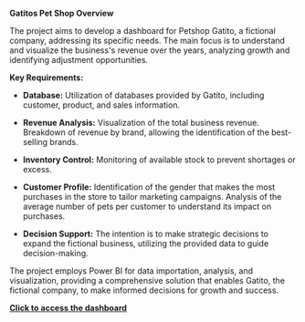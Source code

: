 **Gatitos Pet Shop Overview**

The project aims to develop a dashboard for Petshop Gatito, a fictional company, addressing its specific needs. The main focus is to understand and visualize the business's revenue over the years, analyzing growth and identifying adjustment opportunities.

**Key Requirements:**

- **Database:**
  Utilization of databases provided by Gatito, including customer, product, and sales information.

- **Revenue Analysis:**
  Visualization of the total business revenue.
  Breakdown of revenue by brand, allowing the identification of the best-selling brands.

- **Inventory Control:**
  Monitoring of available stock to prevent shortages or excess.

- **Customer Profile:**
  Identification of the gender that makes the most purchases in the store to tailor marketing campaigns.
  Analysis of the average number of pets per customer to understand its impact on purchases.

- **Decision Support:**
  The intention is to make strategic decisions to expand the fictional business, utilizing the provided data to guide decision-making.

The project employs Power BI for data importation, analysis, and visualization, providing a comprehensive solution that enables Gatito, the fictional company, to make informed decisions for growth and success.

[**Click to access the dashboard**](https://app.powerbi.com/view?r=eyJrIjoiYWFmNjliNzItZDY3MS00NDcyLWIwNTMtZTRhYTViZTQyMTkxIiwidCI6ImY1MWY1ZjJlLWRjZjMtNDJjZS1hYmI2LTM1MWFiNTM0ODQyOCIsImMiOjl9)
